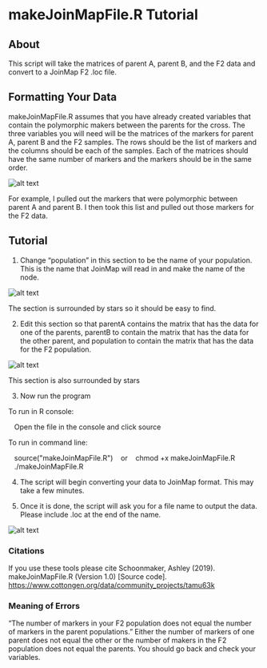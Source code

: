 # makeJoinMapFile.R Tutorial
## About
This script will take the matrices of parent A, parent B, and the F2 data and convert to a JoinMap F2 .loc file.

## Formatting Your Data
makeJoinMapFile.R assumes that you have already created variables that contain the polymorphic makers between the parents for the cross.  The three variables you will need will be the matrices of the markers for parent A, parent B and the F2 samples.  The rows should be the list of markers and the columns should be each of the samples.  Each of the matrices should have the same number of markers and the markers should be in the same order.

![alt text](https://github.com/ahulsekemp/Cotton_CottonLeafCurlVirus_QTLmapping/blob/main/makeJoinMapLocFile/JMPicture1.png?raw=true)

For example, I pulled out the markers that were polymorphic between parent A and parent B.  I then took this list and pulled out those markers for the F2 data.  


## Tutorial
1. Change “population” in this section to be the name of your population.  This is the name that JoinMap will read in and make the name of the node.
 
 ![alt text](https://github.com/ahulsekemp/Cotton_CottonLeafCurlVirus_QTLmapping/blob/main/makeJoinMapLocFile/JMPicture2.png?raw=true)
 
The section is surrounded by stars so it should be easy to find.

2. Edit this section so that parentA contains the matrix that has the data for one of the parents, parentB to contain the matrix that has the data for the other parent, and population to contain the matrix that has the data for the F2 population.
 
 ![alt text](https://github.com/ahulsekemp/Cotton_CottonLeafCurlVirus_QTLmapping/blob/main/makeJoinMapLocFile/JMPicture3.png?raw=true)
 
This section is also surrounded by stars

3. Now run the program

To run in R console:

&nbsp;&nbsp;&nbsp;Open the file in the console and click source

To run in command line:

&nbsp;&nbsp;&nbsp;source("makeJoinMapFile.R")
&nbsp;&nbsp;&nbsp;or 
&nbsp;&nbsp;&nbsp;chmod +x makeJoinMapFile.R
&nbsp;&nbsp;&nbsp;./makeJoinMapFile.R
	
4.	The script will begin converting your data to JoinMap format.  This may take a few minutes.

5.	Once it is done, the script will ask you for a file name to output the data.  Please include .loc at the end of the name.

![alt text](https://github.com/ahulsekemp/Cotton_CottonLeafCurlVirus_QTLmapping/blob/main/makeJoinMapLocFile/JMPicture4.png?raw=true)

 
### Citations
If you use these tools please cite Schoonmaker, Ashley (2019). makeJoinMapFile.R (Version 1.0) [Source code]. https://www.cottongen.org/data/community_projects/tamu63k

### Meaning of Errors
	
“The number of markers in your F2 population does not equal the number of markers in the parent populations.”
	Either the number of markers of one parent does not equal the other or the number of makers in the F2 population does not equal the parents.  You should go back and check your variables.
